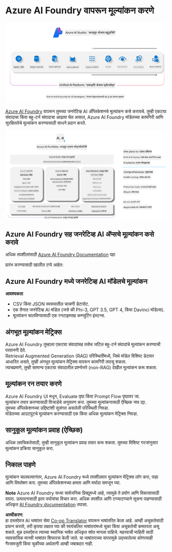 <!--
CO_OP_TRANSLATOR_METADATA:
{
  "original_hash": "7b4235159486df4000e16b7b46ddfec3",
  "translation_date": "2025-05-09T14:53:51+00:00",
  "source_file": "md/01.Introduction/05/AIFoundry.md",
  "language_code": "mr"
}
-->
# **Azure AI Foundry वापरून मूल्यांकन करणे**

![aistudo](../../../../../translated_images/AIFoundry.61da8c74bccc0241ce9a4cb53a170912245871de9235043afcb796ccbc076fdc.mr.png)

[Azure AI Foundry](https://ai.azure.com?WT.mc_id=aiml-138114-kinfeylo) वापरून तुमच्या जनरेटिव्ह AI अ‍ॅप्लिकेशनचे मूल्यांकन कसे करायचे. तुम्ही एकट्या संवादाचा किंवा बहु-टर्न संवादाचा आढावा घेत असाल, Azure AI Foundry मॉडेलच्या कामगिरी आणि सुरक्षिततेचे मूल्यांकन करण्यासाठी साधने प्रदान करते.

![aistudo](../../../../../translated_images/AIPortfolio.5aaa2b25e9157624a4542fe041d66a96a1c1ec6007e4e5aadd926c6ec8ce18b3.mr.png)

## Azure AI Foundry सह जनरेटिव्ह AI अ‍ॅप्सचे मूल्यांकन कसे करावे  
अधिक तपशीलांसाठी [Azure AI Foundry Documentation](https://learn.microsoft.com/azure/ai-studio/how-to/evaluate-generative-ai-app?WT.mc_id=aiml-138114-kinfeylo) पहा

प्रारंभ करण्यासाठी खालील टप्पे आहेत:

## Azure AI Foundry मध्ये जनरेटिव्ह AI मॉडेलचे मूल्यांकन

**आवश्यकता**

- CSV किंवा JSON स्वरूपातील चाचणी डेटासेट.
- एक तैनात जनरेटिव्ह AI मॉडेल (जसे की Phi-3, GPT 3.5, GPT 4, किंवा Davinci मॉडेल्स).
- मूल्यांकन चालविण्यासाठी एक रनटाइमसह कम्प्युटिंग इंस्टन्स.

## अंगभूत मूल्यांकन मेट्रिक्स

Azure AI Foundry तुम्हाला एकट्या संवादांसह तसेच जटिल बहु-टर्न संवादांचे मूल्यांकन करण्याची परवानगी देते.  
Retrieval Augmented Generation (RAG) परिस्थितींमध्ये, जिथे मॉडेल विशिष्ट डेटावर आधारित असते, तुम्ही अंगभूत मूल्यांकन मेट्रिक्स वापरून कामगिरी तपासू शकता.  
त्याचप्रमाणे, तुम्ही सामान्य एकट्या संवादातील प्रश्नोत्तरे (non-RAG) देखील मूल्यांकन करू शकता.

## मूल्यांकन रन तयार करणे

Azure AI Foundry UI मधून, Evaluate पृष्ठ किंवा Prompt Flow पृष्ठावर जा.  
मूल्यांकन तयार करण्यासाठी विजार्डचे अनुसरण करा. तुमच्या मूल्यांकनासाठी ऐच्छिक नाव द्या.  
तुमच्या अ‍ॅप्लिकेशनच्या उद्दिष्टांशी सुसंगत असलेली परिस्थिती निवडा.  
मॉडेलच्या आउटपुटचे मूल्यांकन करण्यासाठी एक किंवा अधिक मूल्यांकन मेट्रिक्स निवडा.

## सानुकूल मूल्यांकन प्रवाह (ऐच्छिक)

अधिक लवचिकतेसाठी, तुम्ही सानुकूल मूल्यांकन प्रवाह तयार करू शकता. तुमच्या विशिष्ट गरजांनुसार मूल्यांकन प्रक्रिया सानुकूल करा.

## निकाल पाहणे

मूल्यांकन चालवल्यानंतर, Azure AI Foundry मध्ये तपशीलवार मूल्यांकन मेट्रिक्स लॉग करा, पाहा आणि विश्लेषण करा. तुमच्या अ‍ॅप्लिकेशनच्या क्षमता आणि मर्यादा समजून घ्या.

**Note** Azure AI Foundry सध्या सार्वजनिक प्रिव्ह्यूमध्ये आहे, त्यामुळे ते प्रयोग आणि विकासासाठी वापरा. उत्पादनासाठी इतर पर्यायांचा विचार करा. अधिक तपशील आणि टप्प्याटप्प्याने सूचना पाहण्यासाठी अधिकृत [AI Foundry documentation](https://learn.microsoft.com/azure/ai-studio/?WT.mc_id=aiml-138114-kinfeylo) तपासा.

**अस्वीकरण**:  
हा दस्तऐवज AI भाषांतर सेवा [Co-op Translator](https://github.com/Azure/co-op-translator) वापरून भाषांतरित केला आहे. आम्ही अचूकतेसाठी प्रयत्न करतो, तरी कृपया लक्षात घ्या की स्वयंचलित भाषांतरांमध्ये चुका किंवा अचूकतेची कमतरता असू शकते. मूळ दस्तऐवज त्याच्या स्थानिक भाषेत अधिकृत स्रोत मानला पाहिजे. महत्त्वाची माहिती साठी व्यावसायिक मानवी भाषांतर शिफारस केली जाते. या भाषांतराच्या वापरामुळे उद्भवलेल्या कोणत्याही गैरसमजुती किंवा चुकीच्या अर्थलागी आम्ही जबाबदार नाही.